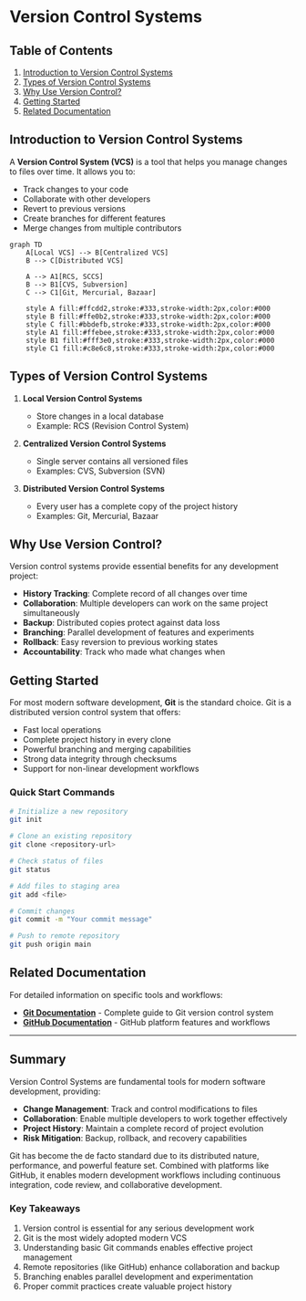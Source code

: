 # Version Control Systems

## Table of Contents

1. [Introduction to Version Control Systems](#introduction-to-version-control-systems)
2. [Types of Version Control Systems](#types-of-version-control-systems)
3. [Why Use Version Control?](#why-use-version-control)
4. [Getting Started](#getting-started)
5. [Related Documentation](#related-documentation)

## Introduction to Version Control Systems

A **Version Control System (VCS)** is a tool that helps you manage changes to files over time. It allows you to:

- Track changes to your code
- Collaborate with other developers
- Revert to previous versions
- Create branches for different features
- Merge changes from multiple contributors

```mermaid
graph TD
    A[Local VCS] --> B[Centralized VCS]
    B --> C[Distributed VCS]

    A --> A1[RCS, SCCS]
    B --> B1[CVS, Subversion]
    C --> C1[Git, Mercurial, Bazaar]

    style A fill:#ffcdd2,stroke:#333,stroke-width:2px,color:#000
    style B fill:#ffe0b2,stroke:#333,stroke-width:2px,color:#000
    style C fill:#bbdefb,stroke:#333,stroke-width:2px,color:#000
    style A1 fill:#ffebee,stroke:#333,stroke-width:2px,color:#000
    style B1 fill:#fff3e0,stroke:#333,stroke-width:2px,color:#000
    style C1 fill:#c8e6c8,stroke:#333,stroke-width:2px,color:#000
```

## Types of Version Control Systems

1. **Local Version Control Systems**
   - Store changes in a local database
   - Example: RCS (Revision Control System)

2. **Centralized Version Control Systems**
   - Single server contains all versioned files
   - Examples: CVS, Subversion (SVN)

3. **Distributed Version Control Systems**
   - Every user has a complete copy of the project history
   - Examples: Git, Mercurial, Bazaar

## Why Use Version Control?

Version control systems provide essential benefits for any development project:

- **History Tracking**: Complete record of all changes over time
- **Collaboration**: Multiple developers can work on the same project simultaneously
- **Backup**: Distributed copies protect against data loss
- **Branching**: Parallel development of features and experiments
- **Rollback**: Easy reversion to previous working states
- **Accountability**: Track who made what changes when

## Getting Started

For most modern software development, **Git** is the standard choice. Git is a distributed version control system that offers:

- Fast local operations
- Complete project history in every clone
- Powerful branching and merging capabilities
- Strong data integrity through checksums
- Support for non-linear development workflows

### Quick Start Commands

```bash
# Initialize a new repository
git init

# Clone an existing repository
git clone <repository-url>

# Check status of files
git status

# Add files to staging area
git add <file>

# Commit changes
git commit -m "Your commit message"

# Push to remote repository
git push origin main
```

## Related Documentation

For detailed information on specific tools and workflows:

- **[Git Documentation](git.md)** - Complete guide to Git version control system
- **[GitHub Documentation](github.md)** - GitHub platform features and workflows

---

## Summary

Version Control Systems are fundamental tools for modern software development, providing:

- **Change Management**: Track and control modifications to files
- **Collaboration**: Enable multiple developers to work together effectively
- **Project History**: Maintain a complete record of project evolution
- **Risk Mitigation**: Backup, rollback, and recovery capabilities

Git has become the de facto standard due to its distributed nature, performance, and powerful feature set. Combined with platforms like GitHub, it enables modern development workflows including continuous integration, code review, and collaborative development.

### Key Takeaways

1. Version control is essential for any serious development work
2. Git is the most widely adopted modern VCS
3. Understanding basic Git commands enables effective project management
4. Remote repositories (like GitHub) enhance collaboration and backup
5. Branching enables parallel development and experimentation
6. Proper commit practices create valuable project history
